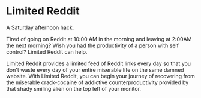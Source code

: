 Limited Reddit
==============
A Saturday afternoon hack.

Tired of going on Reddit at 10:00 AM in the morning and leaving
at 2:00AM the next morning? Wish you had the productivity of a person
with self control? Limited Reddit can help.

Limited Reddit provides a limited feed of Reddit links every day so that
you don't waste every day of your entire miserable life on the same 
damned website. With Limited Reddit, you can begin your journey of recovering
from the miserable crack-cocaine of addictive counterproductivity provided by 
that shady smiling alien on the top left of your monitor.
